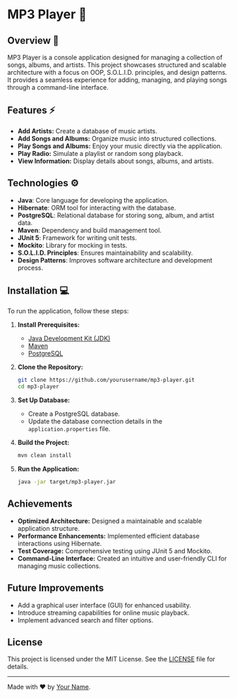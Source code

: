 # MP3 Player 🎵

## Overview 📖
MP3 Player is a console application designed for managing a collection of songs, albums, and artists. This project showcases structured and scalable architecture with a focus on OOP, S.O.L.I.D. principles, and design patterns. It provides a seamless experience for adding, managing, and playing songs through a command-line interface.

## Features ⚡
- **Add Artists:** Create a database of music artists.
- **Add Songs and Albums:** Organize music into structured collections.
- **Play Songs and Albums:** Enjoy your music directly via the application.
- **Play Radio:** Simulate a playlist or random song playback.
- **View Information:** Display details about songs, albums, and artists.

## Technologies ⚙️
- **Java**: Core language for developing the application.
- **Hibernate**: ORM tool for interacting with the database.
- **PostgreSQL**: Relational database for storing song, album, and artist data.
- **Maven**: Dependency and build management tool.
- **JUnit 5**: Framework for writing unit tests.
- **Mockito**: Library for mocking in tests.
- **S.O.L.I.D. Principles**: Ensures maintainability and scalability.
- **Design Patterns**: Improves software architecture and development process.

## Installation 💻
To run the application, follow these steps:

1. **Install Prerequisites:**
   - [Java Development Kit (JDK)](https://www.oracle.com/java/technologies/javase-downloads.html)
   - [Maven](https://maven.apache.org/download.cgi)
   - [PostgreSQL](https://www.postgresql.org/download/)

2. **Clone the Repository:**
   ```bash
   git clone https://github.com/yourusername/mp3-player.git
   cd mp3-player
   ```

3. **Set Up Database:**
   - Create a PostgreSQL database.
   - Update the database connection details in the `application.properties` file.

4. **Build the Project:**
   ```bash
   mvn clean install
   ```

5. **Run the Application:**
   ```bash
   java -jar target/mp3-player.jar
   ```

## Achievements 
- **Optimized Architecture:**
  Designed a maintainable and scalable application structure.
- **Performance Enhancements:**
  Implemented efficient database interactions using Hibernate.
- **Test Coverage:**
  Comprehensive testing using JUnit 5 and Mockito.
- **Command-Line Interface:**
  Created an intuitive and user-friendly CLI for managing music collections.

## Future Improvements
- Add a graphical user interface (GUI) for enhanced usability.
- Introduce streaming capabilities for online music playback.
- Implement advanced search and filter options.

## License
This project is licensed under the MIT License. See the [LICENSE](LICENSE) file for details.

---
Made with ❤️ by [Your Name](https://github.com/yourusername).
